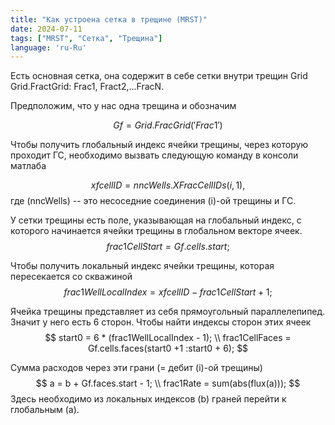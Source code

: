 ```yaml
---
title: "Как устроена сетка в трещине (MRST)"
date: 2024-07-11
tags: ["MRST", "Сетка", "Трещина"]
language: 'ru-Ru'
---
```


Есть основная сетка, она содержит в себе сетки внутри трещин
Grid
Grid.FractGrid: Frac1, Fract2,...FracN.


Предположим, что у нас одна трещина и обозначим 

$$
Gf = Grid.FracGrid('Frac1')
$$

Чтобы получить глобальный индекс ячейки трещины, через которую проходит ГС, необходимо вызвать следующую команду в консоли матлаба

$$
xfcellID = nncWells.XFracCellIDs(i, 1),
$$
где \(nncWells\) -- это несоседние соединения \(i\)-ой трещины и ГС.

У сетки трещины есть поле, указывающая на глобальный индекс, с которого начинается ячейки трещины в глобальном векторе ячеек. 
$$
frac1CellStart = Gf.cells.start;
$$

Чтобы получить локальный индекс ячейки трещины, которая пересекается со скважиной
$$
frac1WellLocalIndex =xfcellID - frac1CellStart + 1;
$$

Ячейка трещины представляет из себя прямоугольный параллелепипед. Значит у него есть 6 сторон. 
Чтобы найти индексы сторон этих ячеек
$$
start0 = 6 * (frac1WellLocalIndex - 1); \\
frac1CellFaces = Gf.cells.faces(start0 +1 :start0 + 6);
$$

Сумма расходов через эти грани (= дебит \(i\)-ой трещины)
$$
a = b + Gf.faces.start - 1; \\
frac1Rate = sum(abs(flux(a)));
$$
Здесь необходимо из локальных индексов \(b\) граней перейти к глобальным \(a\).
